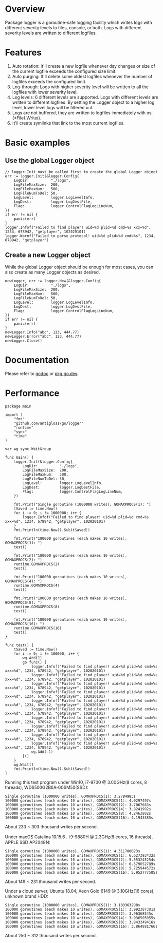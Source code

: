 # Overview

Package logger is a goroutine-safe logging facility which  writes logs with different severity levels to files, console, or both. Logs with different severity levels are written to different logfiles.

# Features

1. Auto rotation: It'll create a new logfile whenever day changes or size of the current logfile exceeds the configured size limit.
2. Auto purging: It'll delete some oldest logfiles whenever the number of logfiles exceeds the configured limit.
3. Log-through: Logs with higher severity level will be written to all the logfiles with lower severity level.
4. Log levels: 6 different levels are supported. Logs with different levels are written to different logfiles. By setting the Logger object to a higher log level, lower level logs will be filtered out.
5. Logs are not buffered, they are written to logfiles immediately with os.(*File).Write().
6. It'll create symlinks that link to the most current logfiles.

# Basic examples

## Use the global Logger object
	// logger.Init must be called first to create the global Logger object
	err := logger.Init(&logger.Config{
    	LogDir:          "./logs",
    	LogFileMaxSize:  200,
    	LogFileMaxNum:   500,
    	LogFileNumToDel: 50,
    	LogLevel:        logger.LogLevelInfo,
    	LogDest:         logger.LogDestFile,
    	Flag:            logger.ControlFlagLogLineNum,
    })
    if err != nil {
        panic(err)
    }
	logger.Infof("Failed to find player! uid=%d plid=%d cmd=%s xxx=%d", 1234, 678942, "getplayer", 102020101)
	logger.Warnf("Failed to parse protocol! uid=%d plid=%d cmd=%s", 1234, 678942, "getplayer")

## Create a new Logger object

While the global Logger object should be enough for most cases, you can also create as many Logger objects as desired.

    newLogger, err := logger.New(&logger.Config{
    	LogDir:          "./logs",
    	LogFileMaxSize:  200,
    	LogFileMaxNum:   500,
    	LogFileNumToDel: 50,
    	LogLevel:        logger.LogLevelInfo,
    	LogDest:         logger.LogDestFile,
    	Flag:            logger.ControlFlagLogLineNum,
    })
    if err != nil {
        panic(err)
    }
	newLogger.Info("abc", 123, 444.77)
	newLogger.Error("abc", 123, 444.77)
	newLogger.Close()

# Documentation

Please refer to [godoc](https://godoc.org/github.com/antigloss/go/logger) or [pkg.go.dev](https://pkg.go.dev/github.com/antigloss/go/logger).

# Performance

    package main
    
    import (
        "fmt"
        "github.com/antigloss/go/logger"
        "runtime"
        "sync"
        "time"
    )
    
    var wg sync.WaitGroup
    
    func main() {
        logger.Init(&logger.Config{
            LogDir:          "./logs",
            LogFileMaxSize:  200,
            LogFileMaxNum:   500,
            LogFileNumToDel: 50,
            LogLevel:        logger.LogLevelInfo,
            LogDest:         logger.LogDestFile,
            Flag:            logger.ControlFlagLogLineNum,
        })
    
        fmt.Print("Single goroutine (1000000 writes), GOMAXPROCS(1): ")
        tSaved := time.Now()
        for i := 0; i != 1000000; i++ {
            logger.Infof("Failed to find player! uid=%d plid=%d cmd=%s xxx=%d", 1234, 678942, "getplayer", 102020101)
        }
        fmt.Println(time.Now().Sub(tSaved))
    
        fmt.Print("100000 goroutines (each makes 10 writes), GOMAXPROCS(1): ")
        test()
    
        fmt.Print("100000 goroutines (each makes 10 writes), GOMAXPROCS(2): ")
        runtime.GOMAXPROCS(2)
        test()
    
        fmt.Print("100000 goroutines (each makes 10 writes), GOMAXPROCS(4): ")
        runtime.GOMAXPROCS(4)
        test()
    
        fmt.Print("100000 goroutines (each makes 10 writes), GOMAXPROCS(8): ")
        runtime.GOMAXPROCS(8)
        test()
    
        fmt.Print("100000 goroutines (each makes 10 writes), GOMAXPROCS(16): ")
        runtime.GOMAXPROCS(16)
        test()
    }
    
    func test() {
        tSaved := time.Now()
        for i := 0; i != 100000; i++ {
            wg.Add(1)
            go func() {
                logger.Infof("Failed to find player! uid=%d plid=%d cmd=%s xxx=%d", 1234, 678942, "getplayer", 102020101)
                logger.Infof("Failed to find player! uid=%d plid=%d cmd=%s xxx=%d", 1234, 678942, "getplayer", 102020101)
                logger.Infof("Failed to find player! uid=%d plid=%d cmd=%s xxx=%d", 1234, 678942, "getplayer", 102020101)
                logger.Infof("Failed to find player! uid=%d plid=%d cmd=%s xxx=%d", 1234, 678942, "getplayer", 102020101)
                logger.Infof("Failed to find player! uid=%d plid=%d cmd=%s xxx=%d", 1234, 678942, "getplayer", 102020101)
                logger.Infof("Failed to find player! uid=%d plid=%d cmd=%s xxx=%d", 1234, 678942, "getplayer", 102020101)
                logger.Infof("Failed to find player! uid=%d plid=%d cmd=%s xxx=%d", 1234, 678942, "getplayer", 102020101)
                logger.Infof("Failed to find player! uid=%d plid=%d cmd=%s xxx=%d", 1234, 678942, "getplayer", 102020101)
                logger.Infof("Failed to find player! uid=%d plid=%d cmd=%s xxx=%d", 1234, 678942, "getplayer", 102020101)
                logger.Infof("Failed to find player! uid=%d plid=%d cmd=%s xxx=%d", 1234, 678942, "getplayer", 102020101)
                wg.Add(-1)
            }()
        }
        wg.Wait()
        fmt.Println(time.Now().Sub(tSaved))
    }

Running this test program under Win10, i7-9700 @ 3.00GHz(8 cores, 8 threads), WDS500G2B0A-00SM50(SSD):

    Single goroutine (1000000 writes), GOMAXPROCS(1): 3.2784983s
    100000 goroutines (each makes 10 writes), GOMAXPROCS(1): 4.0297497s
    100000 goroutines (each makes 10 writes), GOMAXPROCS(2): 3.7067683s
    100000 goroutines (each makes 10 writes), GOMAXPROCS(4): 3.8241992s
    100000 goroutines (each makes 10 writes), GOMAXPROCS(8): 4.2463802s
    100000 goroutines (each makes 10 writes), GOMAXPROCS(16): 4.1943385s

About 233 ~ 303 thousand writes per second.

Under macOS Catalina 10.15.6，i9-9880H @ 2.3GHz(8 cores, 16 threads), APPLE SSD AP2048N:

    Single goroutine (1000000 writes), GOMAXPROCS(1): 4.311780023s
    100000 goroutines (each makes 10 writes), GOMAXPROCS(1): 6.627393432s
    100000 goroutines (each makes 10 writes), GOMAXPROCS(2): 5.553245254s
    100000 goroutines (each makes 10 writes), GOMAXPROCS(4): 6.579052789s
    100000 goroutines (each makes 10 writes), GOMAXPROCS(8): 5.725944572s
    100000 goroutines (each makes 10 writes), GOMAXPROCS(16): 5.952777505s

About 149 ~ 231 thousand writes per second.

Under a cloud server, Ubuntu 18.04, Xeon Gold 6149 @ 3.10GHz(16 cores), unknown brand HDD:

    Single goroutine (1000000 writes), GOMAXPROCS(1): 3.183363298s
    100000 goroutines (each makes 10 writes), GOMAXPROCS(1): 3.992387381s
    100000 goroutines (each makes 10 writes), GOMAXPROCS(2): 3.96368545s
    100000 goroutines (each makes 10 writes), GOMAXPROCS(4): 3.936505055s
    100000 goroutines (each makes 10 writes), GOMAXPROCS(8): 3.843349416s
    100000 goroutines (each makes 10 writes), GOMAXPROCS(16): 3.864881766s

About 250 ~ 312 thousand writes per second.
